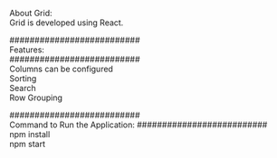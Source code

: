 About Grid:             
Grid is developed using React.

##########################         
Features:         
##########################       
 Columns can be configured         
 Sorting         
 Search         
 Row Grouping                            
               

##########################  
Command to Run the Application:
##########################  
 npm install         
 npm start

